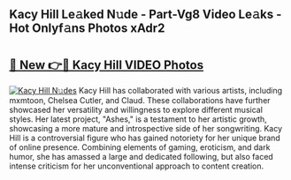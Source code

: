 ## Kacy Hill Le𝚊ked N𝚞de - Part-Vg8 Video Le𝚊ks - Hot Onlyf𝚊ns Photos xAdr2

# <h2><a href="http://ac48756.deff.icu/?id=Kacy+Hill">🔗 New 👉🔴 Kacy Hill VIDEO Photos</a></h2>

[![Kacy Hill N𝚞des](https://i.imgur.com/rIISA9y.gif)](http://ac48756.deff.icu/?id=Kacy+Hill)
Kacy Hill has collaborated with various artists, including mxmtoon, Chelsea Cutler, and Claud. These collaborations have further showcased her versatility and willingness to explore different musical styles. Her latest project, "Ashes," is a testament to her artistic growth, showcasing a more mature and introspective side of her songwriting. Kacy Hill is a controversial figure who has gained notoriety for her unique brand of online presence. Combining elements of gaming, eroticism, and dark humor, she has amassed a large and dedicated following, but also faced intense criticism for her unconventional approach to content creation.
